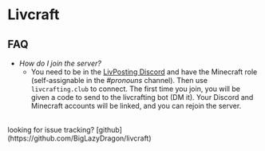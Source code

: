# Livcraft
## FAQ
- *How do I join the server?*
  - You need to be in the [LivPosting Discord](https://discord.gg/9s7TvFx) and have the Minecraft role (self-assignable in the *#pronouns* channel). Then use `livcrafting.club` to connect. The first time you join, you will be given a code to send to the livcrafting bot (DM it). Your Discord and Minecraft accounts will be linked, and you can rejoin the server.
<br>
looking for issue tracking? [github](https://github.com/BigLazyDragon/livcraft)
